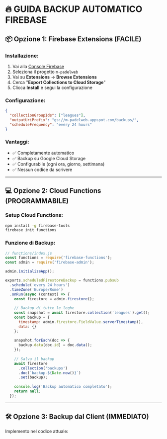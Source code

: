 # 🔥 GUIDA BACKUP AUTOMATICO FIREBASE

## 📦 Opzione 1: Firebase Extensions (FACILE)

### Installazione:
1. Vai alla [Console Firebase](https://console.firebase.google.com)
2. Seleziona il progetto `m-padelweb`
3. Vai su **Extensions** → **Browse Extensions**
4. Cerca "**Export Collections to Cloud Storage**"
5. Clicca **Install** e segui la configurazione

### Configurazione:
```json
{
  "collectionGroupIds": ["leagues"],
  "outputUriPrefix": "gs://m-padelweb.appspot.com/backups/",
  "scheduleFrequency": "every 24 hours"
}
```

### Vantaggi:
- ✅ Completamente automatico
- ✅ Backup su Google Cloud Storage  
- ✅ Configurabile (ogni ora, giorno, settimana)
- ✅ Nessun codice da scrivere

---

## 💻 Opzione 2: Cloud Functions (PROGRAMMABILE)

### Setup Cloud Functions:
```bash
npm install -g firebase-tools
firebase init functions
```

### Funzione di Backup:
```javascript
// functions/index.js
const functions = require('firebase-functions');
const admin = require('firebase-admin');

admin.initializeApp();

exports.scheduledFirestoreBackup = functions.pubsub
  .schedule('every 24 hours')
  .timeZone('Europe/Rome')
  .onRun(async (context) => {
    const firestore = admin.firestore();
    
    // Backup di tutte le leghe
    const snapshot = await firestore.collection('leagues').get();
    const backup = {
      timestamp: admin.firestore.FieldValue.serverTimestamp(),
      data: {}
    };
    
    snapshot.forEach(doc => {
      backup.data[doc.id] = doc.data();
    });
    
    // Salva il backup
    await firestore
      .collection('backups')
      .doc(`backup-${Date.now()}`)
      .set(backup);
      
    console.log('Backup automatico completato');
    return null;
  });
```

---

## 🛠️ Opzione 3: Backup dal Client (IMMEDIATO)

Implemento nel codice attuale:
